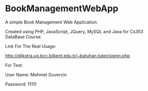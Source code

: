 # BookManagementWebApp
A simple Book Management Web Application.

Created using PHP, JavaScript, JQuery, MySQL and Java for Cs353 DataBase Course.

Link For The Real Usage:

http://dijkstra.ug.bcc.bilkent.edu.tr/~batuhan.tuter/signin.php

For Test:

User Name: Mehmet Guvercin

Password: 11111
